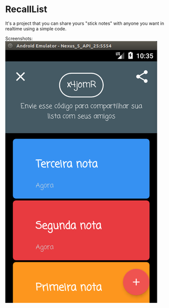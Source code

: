 # RecallList

It's a project that you can share yours "stick notes" with anyone you want in realtime using a simple code.

Screenshots:
![](https://github.com/EstevaoCoelho647/RecallList/blob/master/Captura%20de%20tela%20de%202017-09-19%2022-35-15.png?raw=true)
